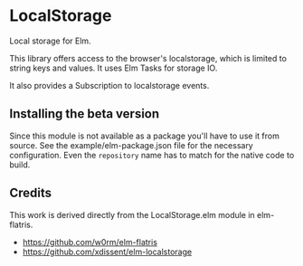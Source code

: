 # LocalStorage

Local storage for Elm.

This library offers access to the browser's localstorage, which is
limited to string keys and values. It uses Elm Tasks for storage IO.

It also provides a Subscription to localstorage events.

## Installing the beta version

Since this module is not available as a package you'll have to use it from
source.  See the example/elm-package.json file for the necessary
configuration. Even the `repository` name has to match for the native code to
build.

## Credits

This work is derived directly from the LocalStorage.elm module in elm-flatris.

+ https://github.com/w0rm/elm-flatris
+ https://github.com/xdissent/elm-localstorage
